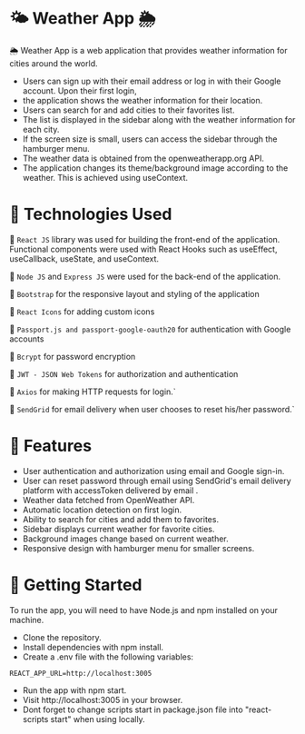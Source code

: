 # 🌤️ Weather App 🌦️
🌦️ Weather App is a web application that provides weather information for cities around the world. 
- Users can sign up with their email address or log in with their Google account. Upon their first login, 
- the application shows the weather information for their location. 
- Users can search for and add cities to their favorites list. 
- The list is displayed in the sidebar along with the weather information for each city. 
- If the screen size is small, users can access the sidebar through the hamburger menu. 
- The weather data is obtained from the openweatherapp.org API. 
- The application changes its theme/background image according to the weather. This is achieved using useContext.


# 🔧 Technologies Used
🔧 `React JS` library was used for building the front-end of the application. Functional components were used with React Hooks such as useEffect, useCallback, useState, and useContext.

🔧  `Node JS` and `Express JS` were used for the back-end of the application.

🔧 `Bootstrap` for the responsive layout and styling of the application

🔧 `React Icons` for adding custom icons

🔧 `Passport.js and passport-google-oauth20` for authentication with Google accounts

🔧 `Bcrypt` for password encryption

🔧 `JWT - JSON Web Tokens` for authorization and authentication

🔧 `Axios` for making HTTP requests for login.`

🔧 `SendGrid`  for email delivery when user chooses to reset his/her password.`

# 🚀 Features
- User authentication and authorization using email and Google sign-in.
- User can  reset password through email using SendGrid's email delivery platform with accessToken delivered by email .
- Weather data fetched from OpenWeather API.
- Automatic location detection on first login.
- Ability to search for cities and add them to favorites.
- Sidebar displays current weather for favorite cities.
- Background images change based on current weather.
- Responsive design with hamburger menu for smaller screens.

# 🚀 Getting Started
To run the app, you will need to have Node.js and npm installed on your machine.

- Clone the repository.
- Install dependencies with npm install.
- Create a .env file with the following variables:

```
REACT_APP_URL=http://localhost:3005
```

- Run the app with npm start.
- Visit http://localhost:3005 in your browser.
- Dont forget to change scripts start  in package.json file  into "react-scripts start"  when using locally.
